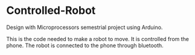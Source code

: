 # Controlled-Robot
Design with Microprocessors semestrial project using Arduino.

This is the code needed to make a robot to move. It is controlled from the phone. The robot is connected to the phone through bluetooth.
